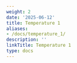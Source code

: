 ```yaml
---
weight: 2
date: '2025-06-12'
title: Temperature 1
aliases:
- /docs/temperature_1/
description: ''
linkTitle: Temperature 1
type: docs
---
```


